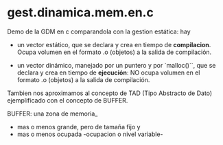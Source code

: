 # gest.dinamica.mem.en.c

Demo de la GDM en c comparandola con la
gestion estática: hay 

- un vector estático, que se declara y crea en tiempo de **compilacion**. Ocupa volumen en el formato .o (objetos) a la salida de compilación.

- un vector dinámico, manejado por un puntero y por `malloc()``, que se declara y crea en tiempo de **ejecución**: NO ocupa volumen en el formato .o (objetos) a la salida de compilación.

Tambien nos aproximamos al concepto de TAD (Tipo Abstracto de Dato) ejemplificado con el concepto de BUFFER. 

BUFFER: una zona de memoria_

- mas o menos grande, pero de tamaña fijo y
- mas o menos ocupada -ocupacion o nivel variable-




